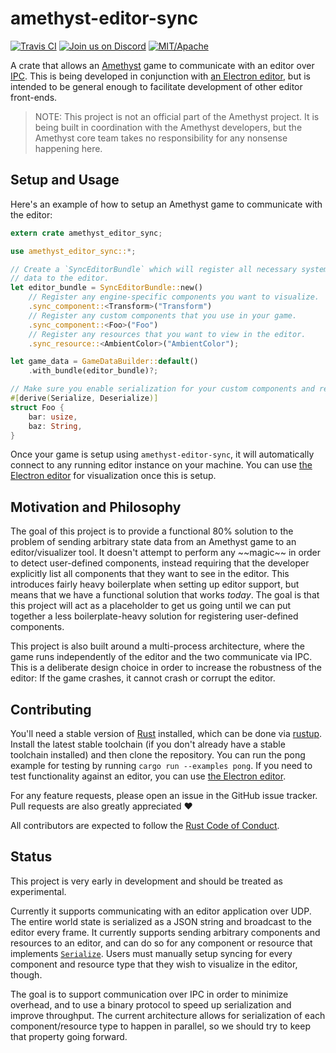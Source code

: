 # amethyst-editor-sync

[![Travis CI](https://travis-ci.org/randomPoison/amethyst-editor-sync.svg?branch=master)](https://travis-ci.org/randomPoison/amethyst-editor-sync)
[![Join us on Discord](https://img.shields.io/discord/425678876929163284.svg?logo=discord)](https://discord.gg/GnP5Whs)
[![MIT/Apache](https://img.shields.io/badge/license-MIT%2FApache-blue.svg)](COPYING.txt)

A crate that allows an [Amethyst] game to communicate with an editor over [IPC]. This is being
developed in conjunction with [an Electron editor][editor], but is intended to be general enough to
facilitate development of other editor front-ends.

> NOTE: This project is not an official part of the Amethyst project. It is being built in
> coordination with the Amethyst developers, but the Amethyst core team takes no responsibility
> for any nonsense happening here.

## Setup and Usage

Here's an example of how to setup an Amethyst game to communicate with the editor:

```rust
extern crate amethyst_editor_sync;

use amethyst_editor_sync::*;

// Create a `SyncEditorBundle` which will register all necessary systems to serialize and send
// data to the editor. 
let editor_bundle = SyncEditorBundle::new()
    // Register any engine-specific components you want to visualize.
    .sync_component::<Transform>("Transform")
    // Register any custom components that you use in your game.
    .sync_component::<Foo>("Foo")
    // Register any resources that you want to view in the editor.
    .sync_resource::<AmbientColor>("AmbientColor");

let game_data = GameDataBuilder::default()
    .with_bundle(editor_bundle)?; 

// Make sure you enable serialization for your custom components and resources!
#[derive(Serialize, Deserialize)]
struct Foo {
    bar: usize,
    baz: String,
}
```

Once your game is setup using `amethyst-editor-sync`, it will automatically connect to any running
editor instance on your machine. You can use [the Electron editor][editor] for visualization once
this is setup.

## Motivation and Philosophy

The goal of this project is to provide a functional 80% solution to the problem of sending arbitrary
state data from an Amethyst game to an editor/visualizer tool. It doesn't attempt to perform any
\~\~magic\~\~ in order to detect user-defined components, instead requiring that the developer
explicitly list all components that they want to see in the editor. This introduces fairly heavy
boilerplate when setting up editor support, but means that we have a functional solution that works
*today*. The goal is that this project will act as a placeholder to get us going until we can
put together a less boilerplate-heavy solution for registering user-defined components.

This project is also built around a multi-process architecture, where the game runs independently
of the editor and the two communicate via IPC. This is a deliberate design choice in order to
increase the robustness of the editor: If the game crashes, it cannot crash or corrupt the editor.

## Contributing

You'll need a stable version of [Rust] installed, which can be done via [rustup]. Install the
latest stable toolchain (if you don't already have a stable toolchain installed) and then clone
the repository. You can run the pong example for testing by running `cargo run --examples pong`.
If you need to test functionality against an editor, you can use [the Electron editor][editor].

For any feature requests, please open an issue in the GitHub issue tracker. Pull requests are also
greatly appreciated :heart:

All contributors are expected to follow the [Rust Code of Conduct].

## Status

This project is very early in development and should be treated as experimental.

Currently it supports communicating with an editor application over UDP. The entire world state
is serialized as a JSON string and broadcast to the editor every frame. It currently supports
sending arbitrary components and resources to an editor, and can do so for any component or
resource that implements [`Serialize`]. Users must manually setup syncing for every component and
resource type that they wish to visualize in the editor, though.

The goal is to support communication over IPC in order to minimize overhead, and to use a binary
protocol to speed up serialization and improve throughput. The current architecture allows for
serialization of each component/resource type to happen in parallel, so we should try to keep that
property going forward.

[Amethyst]: https://www.amethyst.rs/
[IPC]: https://en.wikipedia.org/wiki/Inter-process_communication
[editor]: https://github.com/randomPoison/amethyst-editor
[Rust]: https://www.rust-lang.org/
[rustup]: https://rustup.rs/
[Rust Code of Conduct]: https://www.rust-lang.org/conduct.html
[`Serialize`]: https://docs.rs/serde/*/serde/trait.Serialize.html

